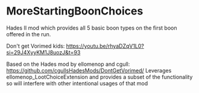 # MoreStartingBoonChoices

Hades II mod which provides all 5 basic boon types on the first boon offered in the run.

Don't get Vorimed kids: https://youtu.be/rhyaDZqV1L0?si=29J4XyyKM1J8uozJ&t=93

Based on the Hades mod by ellomenop and cgull: https://github.com/cgullsHadesMods/DontGetVorimed/
Leverages ellomenop_LootChoiceExtension and provides a subset of the functionality so will interfere with other intentional usages of that mod